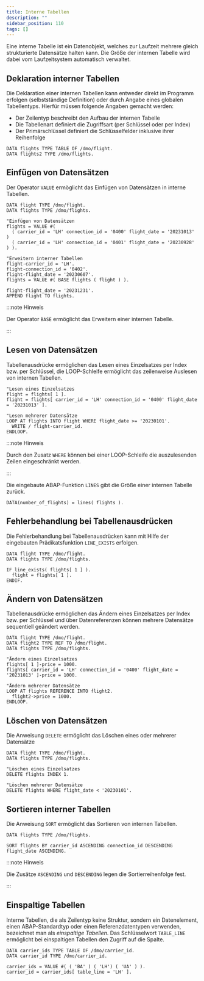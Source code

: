 ```yaml
---
title: Interne Tabellen
description: ""
sidebar_position: 110
tags: []
---
```


Eine interne Tabelle ist ein Datenobjekt, welches zur Laufzeit mehrere gleich strukturierte Datensätze halten kann. Die Größe der internen Tabelle wird dabei vom Laufzeitsystem automatisch verwaltet.

## Deklaration interner Tabellen

Die Deklaration einer internen Tabellen kann entweder direkt im Programm erfolgen (selbstständige Definition) oder durch Angabe eines globalen Tabellentyps. Hierfür müssen folgende Angaben gemacht werden:

- Der Zeilentyp beschreibt den Aufbau der internen Tabelle
- Die Tabellenart definiert die Zugriffsart (per Schlüssel oder per Index)
- Der Primärschlüssel definiert die Schlüsselfelder inklusive ihrer Reihenfolge

```abap showLineNumbers
DATA flights TYPE TABLE OF /dmo/flight.
DATA flights2 TYPE /dmo/flights.
```

## Einfügen von Datensätzen

Der Operator `VALUE` ermöglicht das Einfügen von Datensätzen in interne Tabellen.

```abap showLineNumbers
DATA flight TYPE /dmo/flight.
DATA flights TYPE /dmo/flights.

"Einfügen von Datensätzen
flights = VALUE #(
  ( carrier_id = 'LH' connection_id = '0400' flight_date = '20231013' )
  ( carrier_id = 'LH' connection_id = '0401' flight_date = '20230928' ) ).

"Erweitern interner Tabellen
flight-carrier_id = 'LH'.
flight-connection_id = '0402'.
flight-flight_date = '20230607'.
flights = VALUE #( BASE flights ( flight ) ).

flight-flight_date = '20231231'.
APPEND flight TO flights.
```

:::note Hinweis

Der Operator `BASE` ermöglicht das Erweitern einer internen Tabelle.

:::

## Lesen von Datensätzen

Tabellenausdrücke ermöglichen das Lesen eines Einzelsatzes per Index bzw. per Schlüssel, die LOOP-Schleife ermöglicht das zeilenweise Auslesen von internen Tabellen.

```abap showLineNumbers
"Lesen eines Einzelsatzes
flight = flights[ 1 ].
flight = flights[ carrier_id = 'LH' connection_id = '0400' flight_date = '20231013' ].

"Lesen mehrerer Datensätze
LOOP AT flights INTO flight WHERE flight_date >= '20230101'.
  WRITE / flight-carrier_id.
ENDLOOP.
```

:::note Hinweis

Durch den Zusatz `WHERE` können bei einer LOOP-Schleife die auszulesenden Zeilen eingeschränkt werden.

:::

Die eingebaute ABAP-Funktion `LINES` gibt die Größe einer internen Tabelle zurück.

```abap showLineNumbers
DATA(number_of_flights) = lines( flights ).
```

## Fehlerbehandlung bei Tabellenausdrücken

Die Fehlerbehandlung bei Tabellenausdrücken kann mit Hilfe der eingebauten Prädikatsfunktion `LINE_EXISTS` erfolgen.

```abap showLineNumbers
DATA flight TYPE /dmo/flight.
DATA flights TYPE /dmo/flights.

IF line_exists( flights[ 1 ] ).
  flight = flights[ 1 ].
ENDIF.
```

## Ändern von Datensätzen

Tabellenausdrücke ermöglichen das Ändern eines Einzelsatzes per Index bzw. per Schlüssel und über Datenreferenzen können mehrere Datensätze sequentiell geändert werden.

```abap showLineNumbers
DATA flight TYPE /dmo/flight.
DATA flight2 TYPE REF TO /dmo/flight.
DATA flights TYPE /dmo/flights.

"Ändern eines Einzelsatzes
flights[ 1 ]-price = 1000.
flights[ carrier_id = 'LH' connection_id = '0400' flight_date = '20231013' ]-price = 1000.

"Ändern mehrerer Datensätze
LOOP AT flights REFERENCE INTO flight2.
  flight2->price = 1000.
ENDLOOP.
```

## Löschen von Datensätzen

Die Anweisung `DELETE` ermöglicht das Löschen eines oder mehrerer Datensätze

```abap showLineNumbers
DATA flight TYPE /dmo/flight.
DATA flights TYPE /dmo/flights.

"Löschen eines Einzelsatzes
DELETE flights INDEX 1.

"Löschen mehrerer Datensätze
DELETE flights WHERE flight_date < '20230101'.
```

## Sortieren interner Tabellen

Die Anweisung `SORT` ermöglicht das Sortieren von internen Tabellen.

```abap showLineNumbers
DATA flights TYPE /dmo/flights.

SORT flights BY carrier_id ASCENDING connection_id DESCENDING flight_date ASCENDING.
```

:::note Hinweis

Die Zusätze `ASCENDING` und `DESCENDING` legen die Sortierreihenfolge fest.

:::

## Einspaltige Tabellen

Interne Tabellen, die als Zeilentyp keine Struktur, sondern ein Datenelement, einen ABAP-Standardtyp oder einen Referenzdatentypen verwenden, bezeichnet man als _einspaltige Tabellen_. Das Schlüsselwort `TABLE_LINE` ermöglicht bei einspaltigen Tabellen den
Zugriff auf die Spalte.

```abap
DATA carrier_ids TYPE TABLE OF /dmo/carrier_id.
DATA carrier_id TYPE /dmo/carrier_id.

carrier_ids = VALUE #( ( 'BA' ) ( 'LH') ( 'UA' ) ).
carrier_id = carrier_ids[ table_line = 'LH' ].
```

